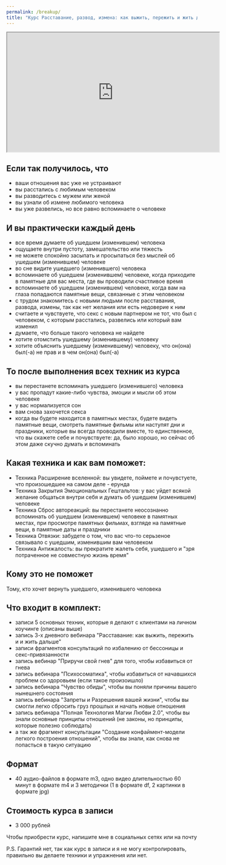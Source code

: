 ```yaml
---
permalink: /breakup/
title: "Курс Расставание, развод, измена: как выжить, пережить и жить дальше"
---
```


<iframe width="560" height="315" src="https://www.youtube-nocookie.com/embed/SjOSZz8LKoE" frameborder="15" allow="accelerometer; autolay; encryted-media; gyroscoe; picture-in-picture" allowfullscreen></iframe>

## Если так получилось, что 
   
- ваши отношения вас уже не устраивают
- вы расстались с любимым человеком
- вы разводитесь с мужем или женой
- вы узнали об измене любимого человека
- вы уже развелись, но все равно вспоминаете о человеке

## И вы практически каждый день

- все время думаете об ушедшем (изменившем) человека
- ощущаете внутри пустоту, замешательство или тяжесть
- не можете спокойно засыпать и просыпаться без мыслей об ушедшем (изменившем) человеке
- во сне видите ушедшего (изменившего) человека
- вспоминаете об ушедшем (изменившем) человеке, когда приходите в памятные для вас места, где вы проводили счастливое время
- вспоминаете об ушедшем (изменившем) человеке, когда вам на глаза попадаются памятные вещи, связанные с этим человеком
- с трудом знакомитесь с новыми людьми после расставания, развода, измены, так как нет желания или есть недоверие к ним
- считаете и чувствуете, что секс с новым партнером не тот, что был с человеком, с которым расстались, развелись или который вам изменил
- думаете, что больше такого человека не найдете
- хотите отомстить ушедшему (изменившему) человеку
- хотите объяснить ушедшему (изменившему) человеку, что он(она) был(-а) не прав и в чем он(она) был(-а)

## То после выполнения всех техник из курса

- вы перестанете вспоминать ушедшего (изменившего) человека
- у вас пропадут какие-либо чувства, эмоции и мысли об этом человеке
- у вас нормализуется сон
- вам снова захочется секса
- когда вы будете находится в памятных местах, будете видеть памятные вещи, смотреть памятные фильмы или наступят дни и праздники, которые вы всегда проводили вместе, то единственное, что вы скажете себе и почувствуете: да, было хорошо, но сейчас об этом даже скучно думать и вспоминать

## Какая техника и как вам поможет:

- Техника Расширение вселенной: вы увидете, поймете и почувстуете, что произошедшее на самом деле - ерунда
- Техника Закрытия Эмоциональных Гештальтов: у вас уйдет всякой желание общаться внутри себя и думать об ушедшем (изменившем) человеке
- Техника Сброс автореакций: вы перестанете неосознанно вспоминать об ушедшем (изменившем) человеке в памятных местах, при просмотре памятных фильмах, взгляде на памятные вещи, в памятные даты и праздники
- Техника Отвязки: забудете о том, что вас что-то серьзеное связывало с ушедшим, изменившим вам человеком
- Техника Антижалость: вы прекратите жалеть себя, ушедшего и "зря потраченное не совместную жизнь время"

## Кому это не поможет

Тому, кто хочет вернуть ушедшего, изменившего человека

## Что входит в комплект:  

- записи 5 основных техник, которые я делают с клиентами на личном коучинге (описаны выше)
- запись 3-х дневного вебинара "Расставание: как выжить, пережить и и жить дальше"
- записи фрагментов консультаций по избалению от бессоницы и секс-привязанности
- запись вебинар "Приручи свой гнев" для того, чтобы избавиться от гнева
- запись вебинара "Психосоматика", чтобы избавиться от начавшихся проблем со здоровьем (если такое произоишло)
- запись вебинара "Чувство обиды", чтобы вы поняли причины вашего нынешнего состояния
- запись вебинара "Запреты и Разрешения вашей жизни", чтобы вы смогли легко сбросить груз прошлых и начать новые отношения
- запись вебинара "Полная Технология Магии Любви 2.0", чтобы вы знали основные принципы отношений (не законы, но принципы, которые полезно соблюдать)
- а так же фрагмент консультации "Создание конфаймент-модели легкого построения отношений", чтобы вы знали, как снова не попасться в такую ситуацию

## Формат

- 40 аудио-файлов в формате m3, одно видео длительностью 60 минут в формате m4 и 3 методички (1 в формате df, 2 картинки в формате jpg)

## Стоимость курса в записи  

- 3 000 рублей 

Чтобы приобрести курс, напишите мне в социальных сетях или на почту

P.S. Гарантий нет, так как курс в записи и я не могу контролировать, правильно вы делаете техники и упражнения или нет. 
